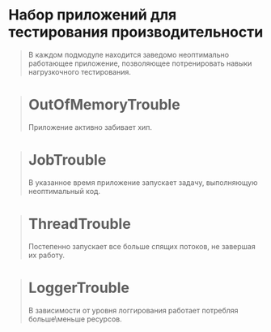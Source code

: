 # Набор приложений для тестирования производительности

> В каждом подмодуле находится заведомо неоптимально работающее приложение, позволяющее потренировать навыки нагрузкочного тестирования. 


> # OutOfMemoryTrouble
> Приложение активно забивает хип.

> # JobTrouble
> В указанное время приложение запускает задачу, выполняющую неоптимальный код.

> # ThreadTrouble
> Постепенно запускает все больше спящих потоков, не завершая их работу.


> # LoggerTrouble
> В зависимости от уровня логгирования работает потребляя больше\меньше ресурсов.
>
>
>
>
>